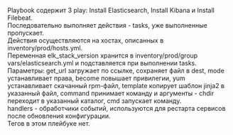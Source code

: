 Playbook содержит 3 play: Install Elasticsearch, Install Kibana и Install Filebeat.  
Последовательно выполняет действия - tasks, уже выполненные пропускает.  
Действия осуществляются на хостах, описанных в inventory/prod/hosts.yml.  
Переменная elk_stack_version хранится в inventory/prod/group vars/elasticsearch.yml и подставляется при выполнении tasks.  
Параметры: get_url загружает по ссылке, сохраняет файл в dest, mode устанавливает права, become повышает привилегии, yum устанавливает скачанный rpm-файл, template копирует шаблон jinja2 в указанный файл, command принимает команду и аргументы - chdir переходит в указанный каталог, cmd запускает команду.  
handlers - обработчики событий, используются для рестарта сервисов после обновления конфигурации.  
Тегов в этом плейбуке нет.  
